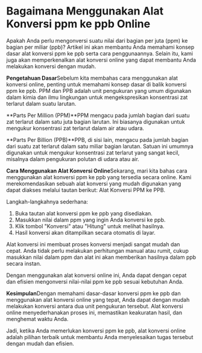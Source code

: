 Bagaimana Menggunakan Alat Konversi ppm ke ppb Online
=====================================================

Apakah Anda perlu mengonversi suatu nilai dari bagian per juta (ppm) ke bagian per miliar (ppb)? Artikel ini akan membantu Anda memahami konsep dasar alat konversi ppm ke ppb serta cara penggunaannya. Selain itu, kami juga akan memperkenalkan alat konversi online yang dapat membantu Anda melakukan konversi dengan mudah.

**Pengetahuan Dasar**Sebelum kita membahas cara menggunakan alat konversi online, penting untuk memahami konsep dasar di balik konversi ppm ke ppb. PPM dan PPB adalah unit pengukuran yang umum digunakan dalam kimia dan ilmu lingkungan untuk mengekspresikan konsentrasi zat terlarut dalam suatu larutan.

**Parts Per Million (PPM)**PPM mengacu pada jumlah bagian dari suatu zat terlarut dalam satu juta bagian larutan. Ini biasanya digunakan untuk mengukur konsentrasi zat terlarut dalam air atau udara.

**Parts Per Billion (PPB)**PPB, di sisi lain, mengacu pada jumlah bagian dari suatu zat terlarut dalam satu miliar bagian larutan. Satuan ini umumnya digunakan untuk mengukur konsentrasi zat terlarut yang sangat kecil, misalnya dalam pengukuran polutan di udara atau air.

**Cara Menggunakan Alat Konversi Online**Sekarang, mari kita bahas cara menggunakan alat konversi ppm ke ppb yang tersedia secara online. Kami merekomendasikan sebuah alat konversi yang mudah digunakan yang dapat diakses melalui tautan berikut: Alat Konversi PPM ke PPB.

Langkah-langkahnya sederhana:

1. Buka tautan alat konversi ppm ke ppb yang disediakan.
2. Masukkan nilai dalam ppm yang ingin Anda konversi ke ppb.
3. Klik tombol "Konversi" atau "Hitung" untuk melihat hasilnya.
4. Hasil konversi akan ditampilkan secara otomatis di layar.

Alat konversi ini membuat proses konversi menjadi sangat mudah dan cepat. Anda tidak perlu melakukan perhitungan manual atau rumit, cukup masukkan nilai dalam ppm dan alat ini akan memberikan hasilnya dalam ppb secara instan.

Dengan menggunakan alat konversi online ini, Anda dapat dengan cepat dan efisien mengonversi nilai-nilai ppm ke ppb sesuai kebutuhan Anda.

**Kesimpulan**Dengan memahami dasar-dasar konversi ppm ke ppb dan menggunakan alat konversi online yang tepat, Anda dapat dengan mudah melakukan konversi antara dua unit pengukuran tersebut. Alat konversi online menyederhanakan proses ini, memastikan keakuratan hasil, dan menghemat waktu Anda.

Jadi, ketika Anda memerlukan konversi ppm ke ppb, alat konversi online adalah pilihan terbaik untuk membantu Anda menyelesaikan tugas tersebut dengan mudah dan efisien.
